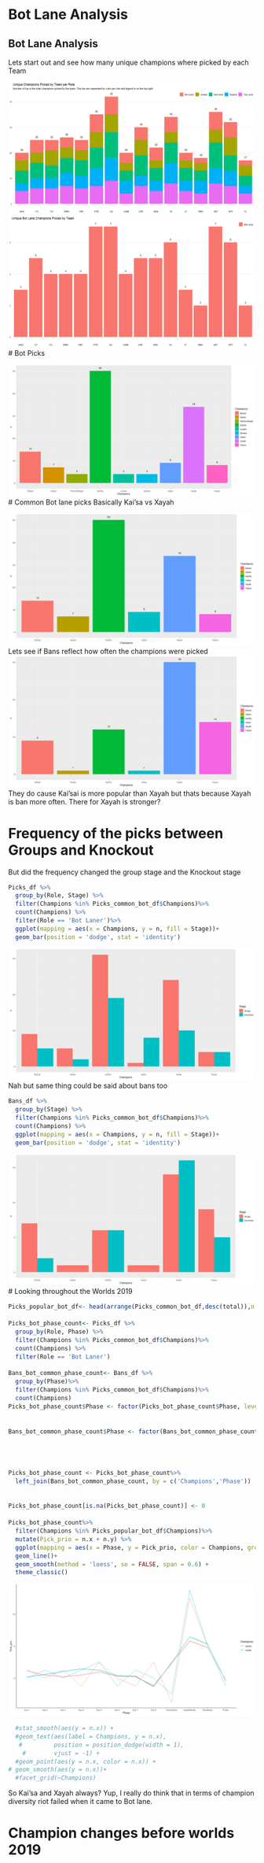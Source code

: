 Bot Lane Analysis
================

## Bot Lane Analysis

Lets start out and see how many unique champions where picked by each
Team

![](bot_lane_analysis_project_files/figure-gfm/unnamed-chunk-1-1.png)<!-- -->
![](bot_lane_analysis_project_files/figure-gfm/unnamed-chunk-2-1.png)<!-- -->
\# Bot Picks

![](bot_lane_analysis_project_files/figure-gfm/unnamed-chunk-3-1.png)<!-- -->
\# Common Bot lane picks Basically Kai’sa vs Xayah

![](bot_lane_analysis_project_files/figure-gfm/unnamed-chunk-4-1.png)<!-- -->
Lets see if Bans reflect how often the champions were picked
![](bot_lane_analysis_project_files/figure-gfm/unnamed-chunk-5-1.png)<!-- -->
They do cause Kai’sai is more popular than Xayah but thats because Xayah
is ban more often. There for Xayah is stronger?

# Frequency of the picks between Groups and Knockout

But did the frequency changed the group stage and the Knockout stage

``` r
Picks_df %>%
  group_by(Role, Stage) %>%
  filter(Champions %in% Picks_common_bot_df$Champions)%>%
  count(Champions) %>%
  filter(Role == 'Bot Laner')%>%
  ggplot(mapping = aes(x = Champions, y = n, fill = Stage))+
  geom_bar(position = 'dodge', stat = 'identity')
```

![](bot_lane_analysis_project_files/figure-gfm/unnamed-chunk-6-1.png)<!-- -->
Nah but same thing could be said about bans too

``` r
Bans_df %>%
  group_by(Stage) %>%
  filter(Champions %in% Picks_common_bot_df$Champions)%>%
  count(Champions) %>%
  ggplot(mapping = aes(x = Champions, y = n, fill = Stage))+
  geom_bar(position = 'dodge', stat = 'identity')
```

![](bot_lane_analysis_project_files/figure-gfm/unnamed-chunk-7-1.png)<!-- -->
\# Looking throughout the Worlds 2019

``` r
Picks_popular_bot_df<- head(arrange(Picks_common_bot_df,desc(total)),n = 2)

Picks_bot_phase_count<- Picks_df %>%
  group_by(Role, Phase) %>%
  filter(Champions %in% Picks_common_bot_df$Champions)%>%
  count(Champions) %>%
  filter(Role == 'Bot Laner')

Bans_bot_common_phase_count<- Bans_df %>%
  group_by(Phase)%>%
  filter(Champions %in% Picks_common_bot_df$Champions)%>%
  count(Champions)
Picks_bot_phase_count$Phase <- factor(Picks_bot_phase_count$Phase, levels = c('Day 1','Day 2','Day 3','Day 4','Day 5',
                                                                              'Day 6','Day 7','Day 8','Tiebreakers',
                                                                              'Quarterfinals','Semifinals','Finals'))
Bans_bot_common_phase_count$Phase <- factor(Bans_bot_common_phase_count$Phase, levels = c('Day 1','Day 2','Day 3','Day 4',
                                                                                    'Day 5','Day 6','Day 7','Day 8',
                                                                                    'Tiebreakers','Quarterfinals',
                                                                                    'Semifinals','Finals'))

Picks_bot_phase_count <- Picks_bot_phase_count%>%
  left_join(Bans_bot_common_phase_count, by = c('Champions','Phase'))


Picks_bot_phase_count[is.na(Picks_bot_phase_count)] <- 0

Picks_bot_phase_count%>%
  filter(Champions %in% Picks_popular_bot_df$Champions)%>%
  mutate(Pick_prio = n.x + n.y) %>%
  ggplot(mapping = aes(x = Phase, y = Pick_prio, color = Champions, group = Champions))+
  geom_line()+
  geom_smooth(method = 'loess', se = FALSE, span = 0.6) +
  theme_classic()
```

![](bot_lane_analysis_project_files/figure-gfm/unnamed-chunk-8-1.png)<!-- -->

``` r
  #stat_smooth(aes(y = n.x)) +
  #geom_text(aes(label = Champions, y = n.x),
   #         position = position_dodge(width = 1),
    #        vjust = -1) +
  #geom_point(aes(y = n.x, color = n.x)) +
# geom_smooth(aes(y = n.x))+
  #facet_grid(~Champions)
```

So Kai’sa and Xayah always? Yup, I really do think that in terms of
champion diversity riot failed when it came to Bot lane.

# Champion changes before worlds 2019
